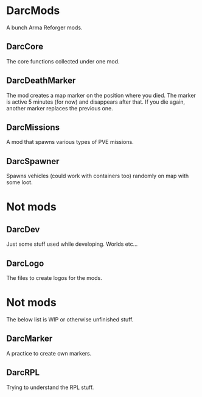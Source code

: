 # DarcMods
A bunch Arma Reforger mods.

## DarcCore
The core functions collected under one mod.

## DarcDeathMarker
The mod creates a map marker on the position where you died. The marker is active 5 minutes (for now) and disappears after that. If you die again, another marker replaces the previous one.

## DarcMissions
A mod that spawns various types of PVE missions. 

## DarcSpawner
Spawns vehicles (could work with containers too) randomly on map with some loot.

# Not mods
## DarcDev
Just some stuff used while developing. Worlds etc...

## DarcLogo
The files to create logos for the mods.

# Not mods 
The below list is WIP or otherwise unfinished stuff.

## DarcMarker
A practice to create own markers. 

## DarcRPL
Trying to understand the RPL stuff.
